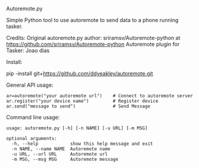 Autoremote.py 

Simple Python tool to use autoremote to send data to a phone running tasker.

Credits:
	Original autoremote.py author:  sriramsv/Autoremote-python at https://github.com/sriramsv/Autoremote-python
	Autoremote plugin for Tasker: Joao dias

Install:

pip -install git+https://github.com/ddyeakley/autoremote.git

General API usage:

	ar=autoremote("your autoremote url")   	# Connect to autoremote server
	ar.register("your device name")   		# Register device
	ar.send("message to send")			  	# Send Message

Command line usage:
	
	usage: autoremote.py [-h] [-n NAME] [-u URL] [-m MSG]

	optional arguments:
	  -h, --help            show this help message and exit
	  -n NAME, --name NAME  Autoremote name
	  -u URL, --url URL     Autoremote url
	  -m MSG, --msg MSG     Autoremote message